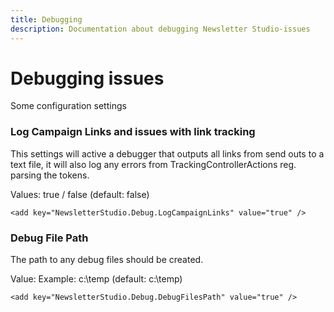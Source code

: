 ```yaml
---
title: Debugging
description: Documentation about debugging Newsletter Studio-issues
---
```

# Debugging issues

Some configuration settings

### Log Campaign Links and issues with link tracking
This settings will active a debugger that outputs all links from send outs to a text file, it will also log any errors from TrackingControllerActions reg. parsing the tokens.

Values: true / false (default: false)

```
<add key="NewsletterStudio.Debug.LogCampaignLinks" value="true" />
```

### Debug File Path
The path to any debug files should be created.

Value: Example: c:\temp (default: c:\temp)
```
<add key="NewsletterStudio.Debug.DebugFilesPath" value="true" />
```
